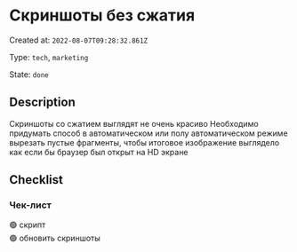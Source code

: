# Скриншоты без сжатия

Created at: `2022-08-07T09:28:32.861Z`

Type: `tech`, `marketing`

State: `done`

## Description
Скриншоты со сжатием выглядят не очень красиво
Необходимо придумать способ в автоматическом или полу автоматическом режиме вырезать пустые фрагменты, чтобы итоговое изображение выглядело как если бы браузер был открыт на HD экране

## Checklist
### Чек-лист
🟢 скрипт\
🟢 обновить скриншоты
